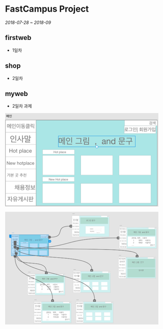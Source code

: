 # FastCampus Project

*2018-07-28 ~ 2018-09*

## firstweb

- 1일차

## shop

- 2일차

## myweb

- 2일차 과제

![메인1](./myweb/docs/프로토타이핑메인.jpg)

![메인2](./myweb/docs/프로토타이핑2.jpg)